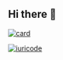 ## Hi there 👋

[![card](https://github-readme-stats.vercel.app/api?username=VitorFacioni)](https://github.com/VitorFacioni/github-readme-stats)

[![iuricode](https://github-readme-stats.vercel.app/api/top-langs/?username=VitorFacioni)](https://github.com/VitorFacioni/github-readme-stats)


<!--
**VitorFacioni/VitorFacioni** is a ✨ _special_ ✨ repository because its `README.md` (this file) appears on your GitHub profile.

Here are some ideas to get you started:

- 🔭 I’m currently working on ...
- 🌱 I’m currently learning ...
- 👯 I’m looking to collaborate on ...
- 🤔 I’m looking for help with ...
- 💬 Ask me about ...
- 📫 How to reach me: ...
- 😄 Pronouns: ...
- ⚡ Fun fact: ...
-->
